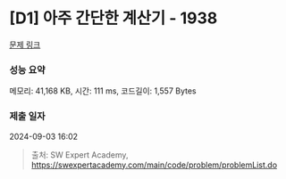 # [D1] 아주 간단한 계산기 - 1938 

[문제 링크](https://swexpertacademy.com/main/code/problem/problemDetail.do?contestProbId=AV5PjsYKAMIDFAUq) 

### 성능 요약

메모리: 41,168 KB, 시간: 111 ms, 코드길이: 1,557 Bytes

### 제출 일자

2024-09-03 16:02



> 출처: SW Expert Academy, https://swexpertacademy.com/main/code/problem/problemList.do